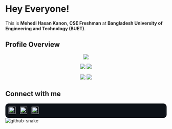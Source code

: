 <!--
![](https://komarev.com/ghpvc/?username=mehedihasankanon&color=brightgreen)
-->

# Hey Everyone!
This is **Mehedi Hasan Kanon**, **CSE Freshman** at **Bangladesh University of Engineering and Technology (BUET)**.

## Profile Overview

<div align="center">
  
![](http://github-profile-summary-cards.vercel.app/api/cards/profile-details?username=mehedihasankanon&theme=blue_green)

![](http://github-profile-summary-cards.vercel.app/api/cards/repos-per-language?username=mehedihasankanon&theme=blue_green) ![](http://github-profile-summary-cards.vercel.app/api/cards/most-commit-language?username=mehedihasankanon&theme=blue_green)

![](http://github-profile-summary-cards.vercel.app/api/cards/stats?username=mehedihasankanon&theme=blue_green) ![](http://github-profile-summary-cards.vercel.app/api/cards/productive-time?username=mehedihasankanon&theme=blue_green&utcOffset=6)

</div>


## Connect with me
<div align="left" style="background-color: #0d1117; padding: 10px; border-radius: 10px;">
  <a href="https://github.com/mehedihasankanon" target="_blank" style="margin-right: 10px;" title="GitHub">
    <img src="https://img.shields.io/badge/GitHub-mehedihasankanon-black?style=flat-square&logo=github" alt="GitHub" height="22"/>
  </a>
  <a href="https://www.linkedin.com/in/mehedihasankanon/" target="_blank" style="margin-right: 10px;" title="LinkedIn">
    <img src="https://img.shields.io/badge/LinkedIn-mehedihasankanon -blue?style=flat-square&logo=linkedin" alt="LinkedIn" height="22"/>
  </a>
  <!--
  <a href="https://www.facebook.com/ShadmanSShuvo" target="_blank" style="margin-right: 10px;" title="Facebook">
    <img src="https://img.shields.io/badge/Facebook-ShadmanSShuvo-blue?style=flat-square&logo=facebook" alt="Facebook" height="22"/>
  </a>
  -->
  <a href="https://codeforces.com/profile/tends_to_xero" target="_blank" title="Codeforces">
    <img src="https://img.shields.io/badge/Codeforces-tends_to_xero-blue?style=flat-square" alt="Codeforces" height="22"/>
  </a>
</div>


<picture>
  <source media="(prefers-color-scheme: dark)" srcset="github-snake-dark.svg" />
  <source media="(prefers-color-scheme: light)" srcset="github-snake.svg" />
  <img alt="github-snake" src="github-snake.svg" />
</picture>
